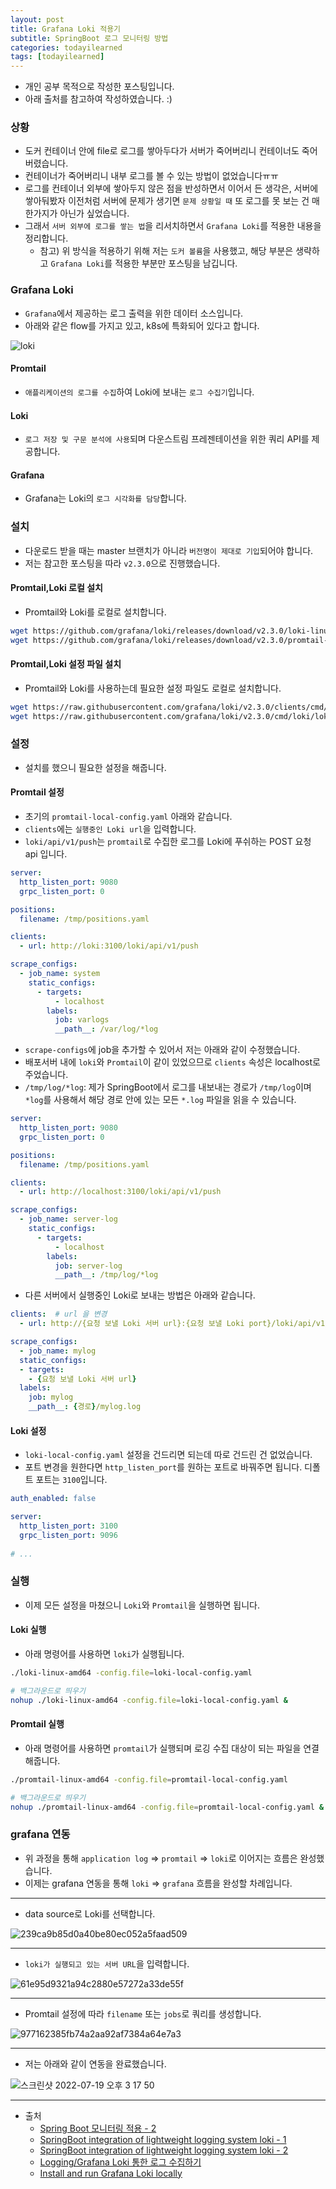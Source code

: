 ```yaml
---
layout: post
title: Grafana Loki 적용기
subtitle: SpringBoot 로그 모니터링 방법
categories: todayilearned
tags: [todayilearned]
---
```


- 개인 공부 목적으로 작성한 포스팅입니다.
- 아래 출처를 참고하여 작성하였습니다. :)

### 상황

- 도커 컨테이너 안에 file로 로그를 쌓아두다가 서버가 죽어버리니 컨테이너도 죽어버렸습니다.
- 컨테이너가 죽어버리니 내부 로그를 볼 수 있는 방법이 없었습니다ㅠㅠ
- 로그를 컨테이너 외부에 쌓아두지 않은 점을 반성하면서 이어서 든 생각은, 서버에 쌓아둬봤자 이전처럼 서버에 문제가 생기면 `문제 상황일 때` 또 로그를 못 보는 건 매한가지가 아닌가 싶었습니다.
- 그래서 `서버 외부에 로그를 쌓는 법`을 리서치하면서 `Grafana Loki`를 적용한 내용을 정리합니다.
  - 참고) 위 방식을 적용하기 위해 저는 `도커 볼륨`을 사용했고, 해당 부분은 생략하고 `Grafana Loki`를 적용한 부분만 포스팅을 남깁니다.

### Grafana Loki

- `Grafana`에서 제공하는 로그 출력을 위한 데이터 소스입니다.
- 아래와 같은 flow를 가지고 있고, k8s에 특화되어 있다고 합니다.

![loki](https://user-images.githubusercontent.com/75410527/179705933-265db594-a60d-4184-92bb-df56870af22e.png)


#### Promtail

- `애플리케이션의 로그를 수집`하여 Loki에 보내는 `로그 수집기`입니다.

#### Loki

- `로그 저장 및 구문 분석에 사용`되며 다운스트림 프레젠테이션을 위한 쿼리 API를 제공합니다.

#### Grafana

- Grafana는 Loki의 `로그 시각화를 담당`합니다.

### 설치

- 다운로드 받을 때는 master 브랜치가 아니라 `버전명이 제대로 기입`되어야 합니다.
- 저는 참고한 포스팅을 따라 `v2.3.0`으로 진행했습니다.

#### Promtail,Loki 로컬 설치

- Promtail와 Loki를 로컬로 설치합니다.

```bash
wget https://github.com/grafana/loki/releases/download/v2.3.0/loki-linux-amd64.zip
wget https://github.com/grafana/loki/releases/download/v2.3.0/promtail-linux-amd64.zip
```

#### Promtail,Loki 설정 파일 설치

- Promtail와 Loki를 사용하는데 필요한 설정 파일도 로컬로 설치합니다.

```bash
wget https://raw.githubusercontent.com/grafana/loki/v2.3.0/clients/cmd/promtail/promtail-local-config.yaml
wget https://raw.githubusercontent.com/grafana/loki/v2.3.0/cmd/loki/loki-local-config.yaml
```

### 설정

- 설치를 했으니 필요한 설정을 해줍니다.

#### Promtail 설정

- 초기의 `promtail-local-config.yaml` 아래와 같습니다.
- `clients`에는 `실행중인 Loki url`을 입력합니다.
- `loki/api/v1/push`는 `promtail`로 수집한 로그를 Loki에 푸쉬하는 POST 요청 api 입니다.

```yml
server:
  http_listen_port: 9080
  grpc_listen_port: 0

positions:
  filename: /tmp/positions.yaml

clients:
  - url: http://loki:3100/loki/api/v1/push

scrape_configs:
  - job_name: system
    static_configs:
      - targets:
          - localhost
        labels:
          job: varlogs
          __path__: /var/log/*log
```

- `scrape-configs`에 job을 추가할 수 있어서 저는 아래와 같이 수정했습니다.
- 배포서버 내에 `loki`와 `Promtail`이 같이 있었으므로 `clients` 속성은 localhost로 주었습니다.
- `/tmp/log/*log`: 제가 SpringBoot에서 로그를 내보내는 경로가 `/tmp/log`이며 `*log`를 사용해서 해당 경로 안에 있는 모든 `*.log` 파일을 읽을 수 있습니다.

```yaml
server:
  http_listen_port: 9080
  grpc_listen_port: 0

positions:
  filename: /tmp/positions.yaml

clients:
  - url: http://localhost:3100/loki/api/v1/push

scrape_configs:
  - job_name: server-log
    static_configs:
      - targets:
          - localhost
        labels:
          job: server-log
          __path__: /tmp/log/*log
```

- 다른 서버에서 실행중인 Loki로 보내는 방법은 아래와 같습니다.

```yaml
clients:  # url 을 변경
  - url: http://{요청 보낼 Loki 서버 url}:{요청 보낼 Loki port}/loki/api/v1/push

scrape_configs:
  - job_name: mylog
  static_configs:
  - targets:
    - {요청 보낼 Loki 서버 url}
  labels:
    job: mylog
    __path__: {경로}/mylog.log
```

#### Loki 설정

- `loki-local-config.yaml` 설정을 건드리면 되는데 따로 건드린 건 없었습니다.
- 포트 변경을 원한다면 `http_listen_port`를 원하는 포트로 바꿔주면 됩니다. 디폴트 포트는 `3100`입니다.

```yaml
auth_enabled: false

server:
  http_listen_port: 3100
  grpc_listen_port: 9096
  
# ...
```

### 실행

- 이제 모든 설정을 마쳤으니 `Loki`와 `Promtail`을 실행하면 됩니다.

#### Loki 실행

- 아래 명령어를 사용하면 `loki`가 실행됩니다.

```bash
./loki-linux-amd64 -config.file=loki-local-config.yaml
```

```bash
# 백그라운드로 띄우기
nohup ./loki-linux-amd64 -config.file=loki-local-config.yaml &
```

#### Promtail 실행

- 아래 명령어를 사용하면 `promtail`가 실행되며 로깅 수집 대상이 되는 파일을 연결해줍니다.

```bash
./promtail-linux-amd64 -config.file=promtail-local-config.yaml
```

```bash
# 백그라운드로 띄우기
nohup ./promtail-linux-amd64 -config.file=promtail-local-config.yaml &
```

### grafana 연동

- 위 과정을 통해 `application log` => `promtail` => `loki`로 이어지는 흐름은 완성했습니다.
- 이제는 grafana 연동을 통해 `loki` => `grafana` 흐름을 완성할 차례입니다.

---

- data source로 Loki를 선택합니다.

![239ca9b85d0a40be80ec052a5faad509](https://user-images.githubusercontent.com/75410527/179706926-0deb84ff-40af-4d26-bf7c-9cf9577a099d.png)

---

- `loki가 실행되고 있는 서버 URL`을 입력합니다.

![61e95d9321a94c2880e57272a33de55f](https://user-images.githubusercontent.com/75410527/179707031-9ef7edbc-e084-4300-bfed-d13651f1b2e2.png)

---

- Promtail 설정에 따라 `filename` 또는 `jobs`로 쿼리를 생성합니다.

![977162385fb74a2aa92af7384a64e7a3](https://user-images.githubusercontent.com/75410527/179707338-4c733a49-c5c6-4ee7-a292-4e4570e51d72.png)

---

- 저는 아래와 같이 연동을 완료했습니다.

![스크린샷 2022-07-19 오후 3 17 50](https://user-images.githubusercontent.com/75410527/179707620-8d11634d-2887-48dd-9904-b0b584f5fd6d.png)

---

- 출처
  - [Spring Boot 모니터링 적용 - 2](https://jujeol-jujeol.github.io/2021/10/28/Spring-Boot-%EB%AA%A8%EB%8B%88%ED%84%B0%EB%A7%81-%EC%A0%81%EC%9A%A9-2)
  - [SpringBoot integration of lightweight logging system loki - 1](https://www.springcloud.io/post/2022-02/springboot-loki-1/#gsc.tab=0)
  - [SpringBoot integration of lightweight logging system loki - 2](https://www.springcloud.io/post/2022-02/springboot-loki-2/#gsc.tab=0)
  - [Logging/Grafana Loki 통한 로그 수집하기](https://medium.com/@dudwls96/logging-grafana-loki-%ED%86%B5%ED%95%9C-%EB%A1%9C%EA%B7%B8-%EC%88%98%EC%A7%91%ED%95%98%EA%B8%B0-d57ba1b75ab3)
  - [Install and run Grafana Loki locally](https://grafana.com/docs/loki/latest/installation/local/)
